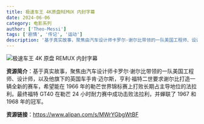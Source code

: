 ```yaml
---
title: 极速车王 4K原盘REMUX 内封字幕
date: 2024-06-06
category: 电影系列
author: ['Theo-Messi']
tags: ['剧情', '传记', '运动']
description: '基于真实故事，聚焦由汽车设计师卡罗尔·谢尔比带领的一队美国工程师、设计师，以及他旗下的英国车手肯·迈尔斯，亨利·福特二世要求谢尔比打造一辆全新的赛车，希望能在 1966 年的勒芒世界锦标赛上打败长期占主导地位的法拉利。最终福特 GT40 在勒芒 24 小时耐力赛中成功击败法拉利，并蝉联了 1967 和 1968 年的冠军。'
---
```


![极速车王 4K 原盘 REMUX 内封字幕](https://assets.change.org/photos/6/xi/iw/wMxiiwiXUGaHCPv-1600x900-noPad.jpg)

**资源简介**：基于真实故事，聚焦由汽车设计师卡罗尔·谢尔比带领的一队美国工程师、设计师，以及他旗下的英国车手肯·迈尔斯，亨利·福特二世要求谢尔比打造一辆全新的赛车，希望能在 1966 年的勒芒世界锦标赛上打败长期占主导地位的法拉利。最终福特 GT40 在勒芒 24 小时耐力赛中成功击败法拉利，并蝉联了 1967 和 1968 年的冠军。

**资源链接**：https://www.alipan.com/s/MWrYGbgWtBF
